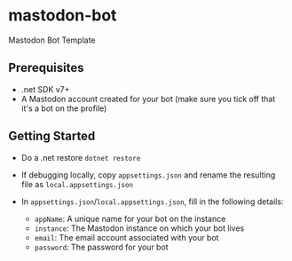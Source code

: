 # mastodon-bot
Mastodon Bot Template

## Prerequisites

- .net SDK v7+
- A Mastodon account created for your bot (make sure you tick off that it's a bot on the profile)

## Getting Started

- Do a .net restore
`dotnet restore`

- If debugging locally, copy `appsettings.json` and rename the resulting file as `local.appsettings.json`

- In `appsettings.json`/`local.appsettings.json`, fill in the following details:
  - `appName`: A unique name for your bot on the instance
  - `instance`: The Mastodon instance on which your bot lives
  - `email`: The email account associated with your bot
  - `password`: The password for your bot

